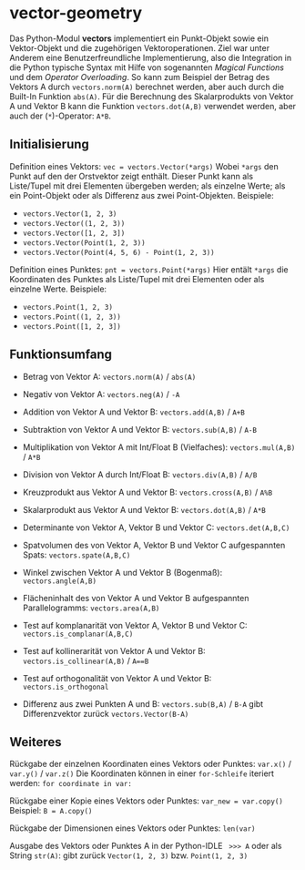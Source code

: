 # vector-geometry

Das Python-Modul **vectors** implementiert ein Punkt-Objekt sowie ein Vektor-Objekt und die zugehörigen Vektoroperationen. Ziel war unter Anderem eine Benutzerfreundliche Implementierung, also die Integration in die Python typische Syntax mit Hilfe von sogenannten *Magical Functions* und dem *Operator Overloading*. So kann zum Beispiel der Betrag des Vektors A durch `vectors.norm(A)` berechnet werden, aber auch durch die Built-In Funktion `abs(A)`. Für die Berechnung des Skalarprodukts von Vektor A und Vektor B kann die Funktion `vectors.dot(A,B)` verwendet werden, aber auch der (`*`)-Operator: `A*B`.


## Initialisierung

Definition eines Vektors: `vec = vectors.Vector(*args)`
Wobei `*args` den Punkt auf den der Orstvektor zeigt enthält. Dieser Punkt kann als Liste/Tupel mit drei Elementen übergeben werden; als einzelne Werte; als ein Point-Objekt oder als Differenz aus zwei Point-Objekten.
Beispiele:
* `vectors.Vector(1, 2, 3)`
* `vectors.Vector((1, 2, 3))`
* `vectors.Vector([1, 2, 3])`
* `vectors.Vector(Point(1, 2, 3))`
* `vectors.Vector(Point(4, 5, 6) - Point(1, 2, 3))`

Definition eines Punktes: `pnt = vectors.Point(*args)`
Hier entält `*args` die Koordinaten des Punktes als Liste/Tupel mit drei Elementen oder als einzelne Werte.
Beispiele:
* `vectors.Point(1, 2, 3)`
* `vectors.Point((1, 2, 3))`
* `vectors.Point([1, 2, 3])`


## Funktionsumfang

* Betrag von Vektor A: `vectors.norm(A)` / `abs(A)`
* Negativ von Vektor A: `vectors.neg(A)` / `-A`
* Addition von Vektor A und Vektor B: `vectors.add(A,B)` / `A+B`
* Subtraktion von Vektor A und Vektor B: `vectors.sub(A,B)` / `A-B`
* Multiplikation von Vektor A mit Int/Float B (Vielfaches): `vectors.mul(A,B)` / `A*B`
* Division von Vektor A durch Int/Float B: `vectors.div(A,B)` / `A/B`
* Kreuzprodukt aus Vektor A und Vektor B: `vectors.cross(A,B)` / `A%B`
* Skalarprodukt aus Vektor A und Vektor B: `vectors.dot(A,B)` / `A*B`
* Determinante von Vektor A, Vektor B und Vektor C: `vectors.det(A,B,C)`
* Spatvolumen des von Vektor A, Vektor B und Vektor C aufgespannten Spats: `vectors.spate(A,B,C)`
* Winkel zwischen Vektor A und Vektor B (Bogenmaß): `vectors.angle(A,B)`
* Flächeninhalt des von Vektor A und Vektor B aufgespannten Parallelogramms: `vectors.area(A,B)`
* Test auf komplanarität von Vektor A, Vektor B und Vektor C: `vectors.is_complanar(A,B,C)`
* Test auf kollinerarität von Vektor A und Vektor B: `vectors.is_collinear(A,B)` / `A==B`
* Test auf orthogonalität von Vektor A und Vektor B: `vectors.is_orthogonal`

* Differenz aus zwei Punkten A und B: `vectors.sub(B,A)` / `B-A` gibt Differenzvektor zurück `vectors.Vector(B-A)`


## Weiteres

Rückgabe der einzelnen Koordinaten eines Vektors oder Punktes: `var.x()` / `var.y()` / `var.z()`
Die Koordinaten können in einer `for-Schleife` iteriert werden: `for coordinate in var:`

Rückgabe einer Kopie eines Vektors oder Punktes: `var_new = var.copy()`
Beispiel: `B = A.copy()`

Rückgabe der Dimensionen eines Vektors oder Punktes: `len(var)`

Ausgabe des Vektors oder Punktes A in der Python-IDLE ` >>> A` oder als String `str(A)`: gibt zurück `Vector(1, 2, 3)` bzw. `Point(1, 2, 3)`

